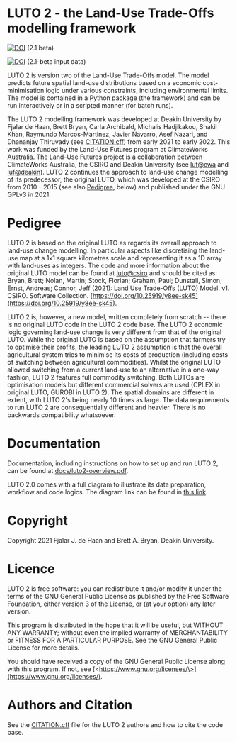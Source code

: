 LUTO 2 - the Land-Use Trade-Offs modelling framework
=================================================

[![DOI](https://zenodo.org/badge/DOI/10.5281/zenodo.8313866.svg)](https://doi.org/10.5281/zenodo.8313866) (2.1 beta)

[![DOI](https://zenodo.org/badge/DOI/10.5281/zenodo.8328560.svg)](https://doi.org/10.5281/zenodo.8328560) (2.1-beta input data)

LUTO 2 is version two of the Land-Use Trade-Offs model. The model predicts future spatial land-use distributions based on a economic cost-minimisation logic under various constraints, including environmental limits. The model is contained in a Python package (the framework) and can be run interactively or in a scripted manner (for batch runs).

The LUTO 2 modelling framework was developed at Deakin University by Fjalar de Haan, Brett Bryan, Carla Archibald, Michalis Hadjikakou, Shakil Khan, Raymundo Marcos-Martinez, Javier Navarro, Asef Nazari, and Dhananjay Thiruvady (see [CITATION.cff](CITATION.cff)) from early 2021 to early 2022. This work was funded by the Land-Use Futures program at ClimateWorks Australia. The Land-Use Futures project is a collaboration between ClimateWorks Australia, the CSIRO and Deakin University (see [luf@cwa](https://www.climateworksaustralia.org/project/land-use-futures/) and [luf@deakin](https://www.planet-a.earth/other-projects-1/e6xzzv5emwd7p9fsd8pxyluv4840iz)). LUTO 2 continues the approach to land-use change modelling of its predecessor, the original LUTO, which was developed at the CSIRO from 2010 - 2015 (see also [Pedigree](#pedigree), below) and published under the GNU GPLv3 in 2021.

# Pedigree #

LUTO 2 is based on the original LUTO as regards its overall approach to land-use change modelling. In particular aspects like discretising the land-use map at a 1x1 square kilometres scale and representing it as a 1D array with land-uses as integers. The code and more information about the original LUTO model can be found at [luto@csiro](https://data.csiro.au/collection/csiro:52376v1) and should be cited as: Bryan, Brett; Nolan, Martin; Stock, Florian; Graham, Paul; Dunstall, Simon; Ernst, Andreas; Connor, Jeff (2021): Land Use Trade-Offs (LUTO) Model. v1. CSIRO. Software Collection. [https://doi.org/10.25919/y8ee-sk45](https://doi.org/10.25919/y8ee-sk45).

LUTO 2 is, however, a new model, written completely from scratch -- there is no original LUTO code in the LUTO 2 code base. The LUTO 2 economic logic governing land-use change is very different from that of the original LUTO. While the original LUTO is based on the assumption that farmers try to optimise their profits, the leading LUTO 2 assumption is that the overall agricultural system tries to minimise its costs of production (including costs of switching between agricultural commodities). Whilst the original LUTO allowed switching from a current land-use to an alternative in a one-way fashion, LUTO 2 features full commodity switching. Both LUTOs are optimisation models but different commercial solvers are used (CPLEX in original LUTO, GUROBI in LUTO 2). The spatial domains are different in extent, with LUTO 2's being nearly 10 times as large. The data requirements to run LUTO 2 are consequentially different and heavier. There is no backwards compatibility whatsoever.

# Documentation #
Documentation, including instructions on how to set up and run LUTO 2, can be found at [docs/luto2-overview.pdf](docs/luto2-overview.pdf).

LUTO 2.0 comes with a full diagram to illustrate its data preparation, workflow and code logics. The diagram link can be found in [this link](https://www.figma.com/file/7MXDM7vcXRhbUP1Egyt8FM/01_understand-the-input-data?type=whiteboard&node-id=0%3A1&t=JTSMHRDP5K2Cy6yl-1).

# Copyright #
Copyright 2021 Fjalar J. de Haan and Brett A. Bryan, Deakin University.

# Licence #
LUTO 2 is free software: you can redistribute it and/or modify it under the terms of the GNU General Public License as published by the Free Software Foundation, either version 3 of the License, or (at your option) any later version.

This program is distributed in the hope that it will be useful, but WITHOUT ANY WARRANTY; without even the implied warranty of MERCHANTABILITY or FITNESS FOR A PARTICULAR PURPOSE. See the GNU General Public License for more details.

You should have received a copy of the GNU General Public License along with this program. If not, see [\<https://www.gnu.org/licenses/\>](https://www.gnu.org/licenses/).

# Authors and Citation #
See the [CITATION.cff](CITATION.cff) file for the LUTO 2 authors and how to cite the code base.



